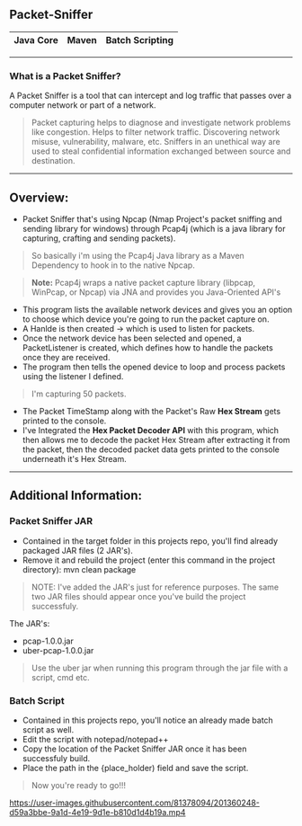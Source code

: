 ## Packet-Sniffer
|Java Core|Maven|Batch Scripting|
|---|---|---|
---
### What is a Packet Sniffer?

A Packet Sniffer is a tool that can intercept and log traffic that passes over a computer network or part of a network.
> Packet capturing helps to diagnose and investigate network problems like congestion. Helps to filter network traffic. 
Discovering network misuse, vulnerability, malware, etc.
Sniffers in an unethical way are used to steal confidential information exchanged between source and destination.

---
## Overview:

- Packet Sniffer that's using Npcap (Nmap Project's packet sniffing and sending library for windows) through 
Pcap4j (which is a java library for capturing, crafting and sending packets).
> So basically i'm using the Pcap4j Java library as a Maven Dependency to hook in to the native Npcap.

> **Note:** Pcap4j wraps a native packet capture library (libpcap, WinPcap, or Npcap) via JNA and provides you Java-Oriented API's

- This program lists the available network devices and gives you an option to choose which device you're going to run the packet capture on.
- A Hanlde is then created -> which is used to listen for packets.
- Once the network device has been selected and opened, a PacketListener is created, which defines how to handle the packets
once they are received.
- The program then tells the opened device to loop and process packets using the listener I defined.
> I'm capturing 50 packets.

- The Packet TimeStamp along with the Packet's Raw **Hex Stream** gets printed to the console.
- I've Integrated the **Hex Packet Decoder API** with this program, which then allows me to decode the packet Hex Stream after extracting it from
the packet, then the decoded packet data gets printed to the console underneath it's Hex Stream.

---

## Additional Information:

### Packet Sniffer JAR

- Contained in the target folder in this projects repo, you'll find already packaged JAR files (2 JAR's).
- Remove it and rebuild the project (enter this command in the project directory): mvn clean package 
> NOTE: I've added the JAR's just for reference purposes.
> The same two JAR files should appear once you've build the project successfuly.

The JAR's:
- pcap-1.0.0.jar
- uber-pcap-1.0.0.jar

> Use the uber jar when running this program through the jar file with a script, cmd etc.

### Batch Script

- Contained in this projects repo, you'll notice an already made batch script as well.
- Edit the script with notepad/notepad++
- Copy the location of the Packet Sniffer JAR once it has been successfuly build.
- Place the path in the {place_holder) field and save the script.

> Now you're ready to go!!!

https://user-images.githubusercontent.com/81378094/201360248-d59a3bbe-9a1d-4e19-9d1e-b810d1d4b19a.mp4
